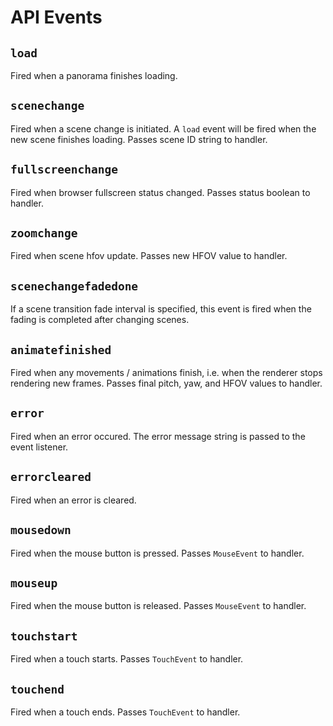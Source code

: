 # API Events

## `load`

Fired when a panorama finishes loading.


## `scenechange`

Fired when a scene change is initiated. A `load` event will be fired when the
new scene finishes loading. Passes scene ID string to handler.


## `fullscreenchange`

Fired when browser fullscreen status changed. Passes status boolean to handler.


## `zoomchange`

Fired when scene hfov update. Passes new HFOV value to handler.


## `scenechangefadedone`

If a scene transition fade interval is specified, this event is fired when the
fading is completed after changing scenes.


## `animatefinished`

Fired when any movements / animations finish, i.e. when the renderer stops
rendering new frames. Passes final pitch, yaw, and HFOV values to handler.


## `error`

Fired when an error occured. The error message string is passed to the
event listener.


## `errorcleared`

Fired when an error is cleared.


## `mousedown`

Fired when the mouse button is pressed. Passes `MouseEvent` to handler.


## `mouseup`

Fired when the mouse button is released. Passes `MouseEvent` to handler.


## `touchstart`

Fired when a touch starts. Passes `TouchEvent` to handler.


## `touchend`

Fired when a touch ends. Passes `TouchEvent` to handler.
